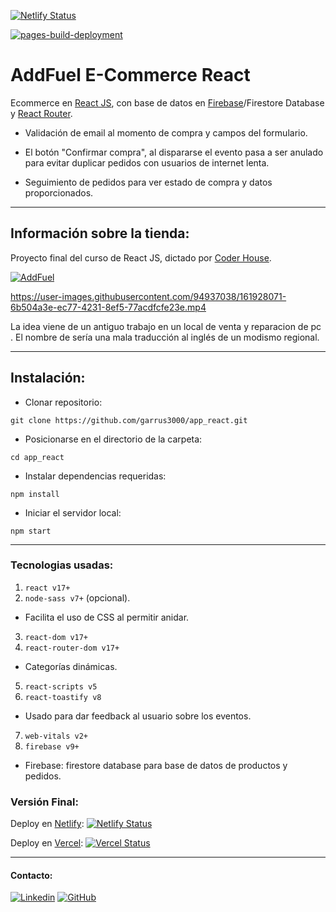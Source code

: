 [![Netlify Status](https://api.netlify.com/api/v1/badges/1e70ddfd-ef58-492f-895b-0e8d5484901f/deploy-status)](https://app.netlify.com/sites/app-react-addfuel-ecommer/deploys)

[![pages-build-deployment](https://github.com/garrus3000/app_react/actions/workflows/pages/pages-build-deployment/badge.svg)](https://github.com/garrus3000/app_react/actions/workflows/pages/pages-build-deployment)

# AddFuel E-Commerce React
Ecommerce en [React JS](https://reactjs.org/), con base de datos en [Firebase](https://firebase.google.com/)/Firestore Database y [React Router](https://reactrouter.com/).

* Validación de email al momento de compra y campos del formulario.

* El botón "Confirmar compra", al dispararse el evento pasa a ser anulado para evitar duplicar pedidos con usuarios de internet lenta.

* Seguimiento de pedidos para ver estado de compra y datos proporcionados.

***
## Información sobre la tienda:
Proyecto final del curso de React JS, dictado por [Coder House](https://www.coderhouse.com/).

[![AddFuel](https://i.imgur.com/e9Bbhp7.png)](https://addfuel-ecommerce-beta.vercel.app/)



https://user-images.githubusercontent.com/94937038/161928071-6b504a3e-ec77-4231-8ef5-77acdfcfe23e.mp4


La idea viene de un antiguo trabajo en un local de venta y reparacion de pc . El nombre de sería una mala traducción al inglés de un modismo regional.

***

## Instalación:
* Clonar repositorio:
```
git clone https://github.com/garrus3000/app_react.git
```
* Posicionarse en el directorio de la carpeta:
```
cd app_react
```
* Instalar dependencias requeridas:
```
npm install
```
* Iniciar el servidor local:
```
npm start
```
***
### Tecnologias usadas:
1. `react v17+`
2. `node-sass v7+` (opcional).
 - Facilita el uso de CSS al permitir anidar.
3. `react-dom v17+`
4. `react-router-dom v17+`
 - Categorías dinámicas.
5. `react-scripts v5`
6. `react-toastify v8`
 - Usado para dar feedback al usuario sobre los eventos.
7. `web-vitals v2+`
8. `firebase v9+`
 - Firebase: firestore database para base de datos de productos y pedidos.

### Versión Final:

Deploy en [Netlify](https://app-react-addfuel-ecommer.netlify.app/):
[![Netlify Status](https://api.netlify.com/api/v1/badges/1e70ddfd-ef58-492f-895b-0e8d5484901f/deploy-status)](https://app.netlify.com/sites/app-react-addfuel-ecommer/deploys)

Deploy en [Vercel](https://addfuel-ecommerce-beta.vercel.app/):
[![Vercel Status](https://badgen.net/badge/vercel/succes/green?icon=vercel)](https://addfuel-ecommerce-beta.vercel.app/)
***

#### Contacto:

[![Linkedin](https://img.shields.io/badge/LinkedIn-0077B5?style=for-the-badge&logo=linkedin&logoColor=whit)](https://www.linkedin.com/in/eduardo-odriozola)
[![GitHub](https://img.shields.io/badge/GitHub-100000?style=for-the-badge&logo=github&logoColor=white)](https://github.com/garrus3000)
